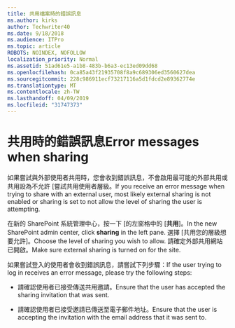 ```yaml
---
title: 共用檔案時的錯誤訊息
ms.author: kirks
author: Techwriter40
ms.date: 9/18/2018
ms.audience: ITPro
ms.topic: article
ROBOTS: NOINDEX, NOFOLLOW
localization_priority: Normal
ms.assetid: 51ad61e5-a1b8-483b-b6a3-ec13ed09dd68
ms.openlocfilehash: 0ca85a43f21935708f8a9c689306ed3560627dea
ms.sourcegitcommit: 228c986911ecf73217116a5d1fdcd2e89362774e
ms.translationtype: MT
ms.contentlocale: zh-TW
ms.lasthandoff: 04/09/2019
ms.locfileid: "31747373"
---
```

# <a name="error-messages-when-sharing"></a><span data-ttu-id="5fa5e-102">共用時的錯誤訊息</span><span class="sxs-lookup"><span data-stu-id="5fa5e-102">Error messages when sharing</span></span>

<span data-ttu-id="5fa5e-103">如果嘗試與外部使用者共用時，您會收到錯誤訊息，不會啟用最可能的外部共用或共用設為不允許 [嘗試共用使用者層級。</span><span class="sxs-lookup"><span data-stu-id="5fa5e-103">If you receive an error message when trying to share with an external user, most likely external sharing is not enabled or sharing is set to not allow the level of sharing the user is attempting.</span></span>
  
<span data-ttu-id="5fa5e-104">在新的 SharePoint 系統管理中心，按一下 [的左窗格中的 [**共用**]。</span><span class="sxs-lookup"><span data-stu-id="5fa5e-104">In the  new SharePoint admin center, click **sharing** in the left pane.</span></span> <span data-ttu-id="5fa5e-105">選擇 [共用您的層級想要允許]。</span><span class="sxs-lookup"><span data-stu-id="5fa5e-105">Choose the level of sharing you wish to allow.</span></span> <span data-ttu-id="5fa5e-106">請確定外部共用網站已開啟。</span><span class="sxs-lookup"><span data-stu-id="5fa5e-106">Make sure external sharing is turned on for the site.</span></span> 
  
<span data-ttu-id="5fa5e-107">如果嘗試登入的使用者會收到錯誤訊息，請嘗試下列步驟：</span><span class="sxs-lookup"><span data-stu-id="5fa5e-107">If the user trying to log in receives an error message, please try the following steps:</span></span>
  
- <span data-ttu-id="5fa5e-108">請確認使用者已接受傳送共用邀請。</span><span class="sxs-lookup"><span data-stu-id="5fa5e-108">Ensure that the user has accepted the sharing invitation that was sent.</span></span>
    
- <span data-ttu-id="5fa5e-109">請確認使用者已接受邀請已傳送至電子郵件地址。</span><span class="sxs-lookup"><span data-stu-id="5fa5e-109">Ensure that the user is accepting the invitation with the email address that it was sent to.</span></span>
    

